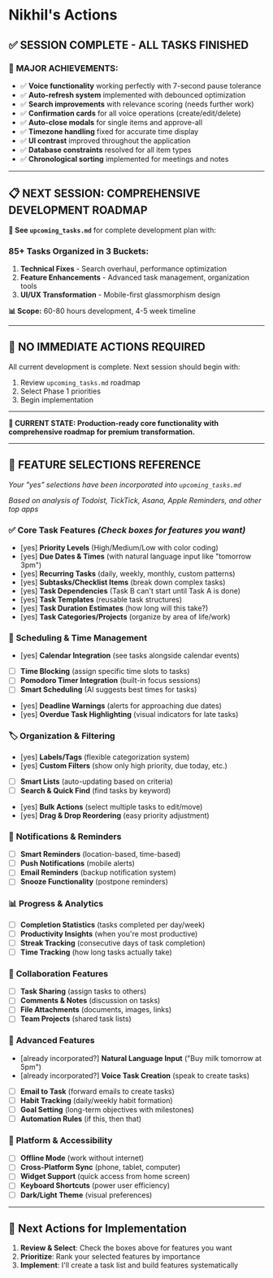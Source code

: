 # Nikhil's Actions

## ✅ **SESSION COMPLETE - ALL TASKS FINISHED**

### 🎉 **MAJOR ACHIEVEMENTS:**
- ✅ **Voice functionality** working perfectly with 7-second pause tolerance
- ✅ **Auto-refresh system** implemented with debounced optimization
- ✅ **Search improvements** with relevance scoring (needs further work)
- ✅ **Confirmation cards** for all voice operations (create/edit/delete)
- ✅ **Auto-close modals** for single items and approve-all
- ✅ **Timezone handling** fixed for accurate time display
- ✅ **UI contrast** improved throughout the application
- ✅ **Database constraints** resolved for all item types
- ✅ **Chronological sorting** implemented for meetings and notes

---

## 📋 **NEXT SESSION: COMPREHENSIVE DEVELOPMENT ROADMAP**

**📁 See `upcoming_tasks.md`** for complete development plan with:

### **85+ Tasks Organized in 3 Buckets:**
1. **Technical Fixes** - Search overhaul, performance optimization
2. **Feature Enhancements** - Advanced task management, organization tools
3. **UI/UX Transformation** - Mobile-first glassmorphism design

**📊 Scope:** 60-80 hours development, 4-5 week timeline

---

## 🎯 **NO IMMEDIATE ACTIONS REQUIRED**

All current development is complete. Next session should begin with:
1. Review `upcoming_tasks.md` roadmap
2. Select Phase 1 priorities
3. Begin implementation

---

**🎯 CURRENT STATE: Production-ready core functionality with comprehensive roadmap for premium transformation.**

---

## 🔬 **FEATURE SELECTIONS REFERENCE**
*Your "yes" selections have been incorporated into `upcoming_tasks.md`*

*Based on analysis of Todoist, TickTick, Asana, Apple Reminders, and other top apps*

### ✅ **Core Task Features** *(Check boxes for features you want)*
- [yes] **Priority Levels** (High/Medium/Low with color coding)
- [yes] **Due Dates & Times** (with natural language input like "tomorrow 3pm")
- [yes] **Recurring Tasks** (daily, weekly, monthly, custom patterns)
- [yes] **Subtasks/Checklist Items** (break down complex tasks)
- [yes] **Task Dependencies** (Task B can't start until Task A is done)
- [yes] **Task Templates** (reusable task structures)
- [yes] **Task Duration Estimates** (how long will this take?)
- [yes] **Task Categories/Projects** (organize by area of life/work)

### 📅 **Scheduling & Time Management**
- [yes] **Calendar Integration** (see tasks alongside calendar events)
- [ ] **Time Blocking** (assign specific time slots to tasks)
- [ ] **Pomodoro Timer Integration** (built-in focus sessions)
- [ ] **Smart Scheduling** (AI suggests best times for tasks)
- [yes] **Deadline Warnings** (alerts for approaching due dates)
- [yes] **Overdue Task Highlighting** (visual indicators for late tasks)

### 🏷️ **Organization & Filtering**
- [yes] **Labels/Tags** (flexible categorization system)
- [yes] **Custom Filters** (show only high priority, due today, etc.)
- [ ] **Smart Lists** (auto-updating based on criteria)
- [ ] **Search & Quick Find** (find tasks by keyword)
- [yes] **Bulk Actions** (select multiple tasks to edit/move)
- [yes] **Drag & Drop Reordering** (easy priority adjustment)

### 🔔 **Notifications & Reminders**
- [ ] **Smart Reminders** (location-based, time-based)
- [ ] **Push Notifications** (mobile alerts)
- [ ] **Email Reminders** (backup notification system)
- [ ] **Snooze Functionality** (postpone reminders)

### 📊 **Progress & Analytics**
- [ ] **Completion Statistics** (tasks completed per day/week)
- [ ] **Productivity Insights** (when you're most productive)
- [ ] **Streak Tracking** (consecutive days of task completion)
- [ ] **Time Tracking** (how long tasks actually take)

### 👥 **Collaboration Features**
- [ ] **Task Sharing** (assign tasks to others)
- [ ] **Comments & Notes** (discussion on tasks)
- [ ] **File Attachments** (documents, images, links)
- [ ] **Team Projects** (shared task lists)

### 🎯 **Advanced Features**
- [already incorporated?] **Natural Language Input** ("Buy milk tomorrow at 5pm")
- [already incorporated?] **Voice Task Creation** (speak to create tasks)
- [ ] **Email to Task** (forward emails to create tasks)
- [ ] **Habit Tracking** (daily/weekly habit formation)
- [ ] **Goal Setting** (long-term objectives with milestones)
- [ ] **Automation Rules** (if this, then that)

### 📱 **Platform & Accessibility**
- [ ] **Offline Mode** (work without internet)
- [ ] **Cross-Platform Sync** (phone, tablet, computer)
- [ ] **Widget Support** (quick access from home screen)
- [ ] **Keyboard Shortcuts** (power user efficiency)
- [ ] **Dark/Light Theme** (visual preferences)

---

## 📝 **Next Actions for Implementation**
1. **Review & Select**: Check the boxes above for features you want
2. **Prioritize**: Rank your selected features by importance
3. **Implement**: I'll create a task list and build features systematically
